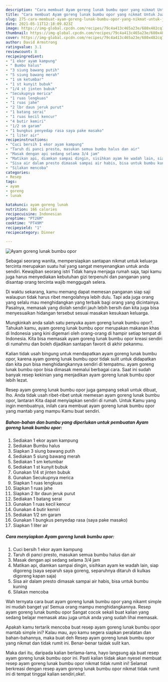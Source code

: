 ```yaml
---
description: "Cara membuat Ayam goreng lunak bumbu opor yang nikmat Untuk Jualan"
title: "Cara membuat Ayam goreng lunak bumbu opor yang nikmat Untuk Jualan"
slug: 275-cara-membuat-ayam-goreng-lunak-bumbu-opor-yang-nikmat-untuk-jualan
date: 2021-05-11T12:18:09.823Z
image: https://img-global.cpcdn.com/recipes/79c4a413c465a23e/680x482cq70/ayam-goreng-lunak-bumbu-opor-foto-resep-utama.jpg
thumbnail: https://img-global.cpcdn.com/recipes/79c4a413c465a23e/680x482cq70/ayam-goreng-lunak-bumbu-opor-foto-resep-utama.jpg
cover: https://img-global.cpcdn.com/recipes/79c4a413c465a23e/680x482cq70/ayam-goreng-lunak-bumbu-opor-foto-resep-utama.jpg
author: David Armstrong
ratingvalue: 3.1
reviewcount: 8
recipeingredient:
- "1 ekor ayam kampung"
- " Bumbu halus"
- "3 siung bawang putih"
- "5 siung bawang merah"
- "1 sm ketumbar"
- "1 st kunyit bubuk"
- "1/4 st jinten bubuk"
- "Secukupnya merica"
- "1 ruas lengkuas"
- "1 ruas jahe"
- "2 lbr daun jeruk purut"
- "1 batang serai"
- "1 ruas kecil kencur"
- "4 butir kemiri"
- "1/2 sm garam"
- "1 bungkus penyedap rasa saya pake masako"
- "1 liter air"
recipeinstructions:
- "Cuci bersih 1 ekor ayam kampung"
- "Taruh di panci presto, masukan semua bumbu halus dan air"
- "Masak dengan api sedang selama 3/4 jam"
- "Matikan api, diamkan sampai dingin, sisihkan ayam ke wadah lain, siap digoreng (saya separuh saya goreng, separuhnya ditaruh di kulkas digoreng kapan saja)"
- "Sisa air dalam presto dimasak sampai air habis, bisa untuk bumbu kuning"
- "Silakan mencoba"
categories:
- Resep
tags:
- ayam
- goreng
- lunak

katakunci: ayam goreng lunak 
nutrition: 166 calories
recipecuisine: Indonesian
preptime: "PT26M"
cooktime: "PT49M"
recipeyield: "1"
recipecategory: Dinner

---
```



![Ayam goreng lunak bumbu opor](https://img-global.cpcdn.com/recipes/79c4a413c465a23e/680x482cq70/ayam-goreng-lunak-bumbu-opor-foto-resep-utama.jpg)

Sebagai seorang wanita, mempersiapkan santapan nikmat untuk keluarga tercinta merupakan suatu hal yang sangat menyenangkan untuk anda sendiri. Kewajiban seorang istri Tidak hanya menjaga rumah saja, tapi kamu juga harus menyediakan kebutuhan gizi terpenuhi dan panganan yang disantap orang tercinta wajib menggugah selera.

Di waktu  sekarang, kamu memang dapat memesan panganan siap saji walaupun tidak harus ribet mengolahnya lebih dulu. Tapi ada juga orang yang selalu mau menghidangkan yang terbaik bagi orang yang dicintainya. Pasalnya, memasak yang diolah sendiri jauh lebih bersih dan kita juga bisa menyesuaikan hidangan tersebut sesuai masakan kesukaan keluarga. 



Mungkinkah anda salah satu penyuka ayam goreng lunak bumbu opor?. Tahukah kamu, ayam goreng lunak bumbu opor merupakan makanan khas di Indonesia yang kini digemari oleh orang-orang di hampir setiap tempat di Indonesia. Kita bisa memasak ayam goreng lunak bumbu opor kreasi sendiri di rumahmu dan boleh dijadikan santapan favorit di akhir pekanmu.

Kalian tidak usah bingung untuk mendapatkan ayam goreng lunak bumbu opor, karena ayam goreng lunak bumbu opor tidak sulit untuk didapatkan dan kita pun bisa menghidangkannya sendiri di tempatmu. ayam goreng lunak bumbu opor bisa dimasak memalui berbagai cara. Saat ini sudah banyak resep kekinian yang menjadikan ayam goreng lunak bumbu opor lebih lezat.

Resep ayam goreng lunak bumbu opor juga gampang sekali untuk dibuat, lho. Anda tidak usah ribet-ribet untuk memesan ayam goreng lunak bumbu opor, lantaran Kita dapat menyiapkan sendiri di rumah. Untuk Kamu yang ingin membuatnya, inilah cara membuat ayam goreng lunak bumbu opor yang mantab yang mampu Kamu buat sendiri.

<!--inarticleads1-->

##### Bahan-bahan dan bumbu yang diperlukan untuk pembuatan Ayam goreng lunak bumbu opor:

1. Sediakan 1 ekor ayam kampung
1. Sediakan  Bumbu halus
1. Siapkan 3 siung bawang putih
1. Sediakan 5 siung bawang merah
1. Sediakan 1 sm ketumbar
1. Sediakan 1 st kunyit bubuk
1. Gunakan 1/4 st jinten bubuk
1. Gunakan Secukupnya merica
1. Siapkan 1 ruas lengkuas
1. Siapkan 1 ruas jahe
1. Siapkan 2 lbr daun jeruk purut
1. Sediakan 1 batang serai
1. Gunakan 1 ruas kecil kencur
1. Gunakan 4 butir kemiri
1. Sediakan 1/2 sm garam
1. Gunakan 1 bungkus penyedap rasa (saya pake masako)
1. Siapkan 1 liter air




<!--inarticleads2-->

##### Cara menyiapkan Ayam goreng lunak bumbu opor:

1. Cuci bersih 1 ekor ayam kampung
1. Taruh di panci presto, masukan semua bumbu halus dan air
1. Masak dengan api sedang selama 3/4 jam
1. Matikan api, diamkan sampai dingin, sisihkan ayam ke wadah lain, siap digoreng (saya separuh saya goreng, separuhnya ditaruh di kulkas digoreng kapan saja)
1. Sisa air dalam presto dimasak sampai air habis, bisa untuk bumbu kuning
1. Silakan mencoba




Wah ternyata cara buat ayam goreng lunak bumbu opor yang nikamt simple ini mudah banget ya! Semua orang mampu menghidangkannya. Resep ayam goreng lunak bumbu opor Sangat cocok sekali buat kalian yang sedang belajar memasak atau juga untuk anda yang sudah lihai memasak.

Apakah kamu tertarik mencoba buat resep ayam goreng lunak bumbu opor mantab simple ini? Kalau mau, ayo kamu segera siapkan peralatan dan bahan-bahannya, maka buat deh Resep ayam goreng lunak bumbu opor yang nikmat dan tidak rumit ini. Benar-benar taidak sulit kan. 

Maka dari itu, daripada kalian berlama-lama, hayo langsung aja buat resep ayam goreng lunak bumbu opor ini. Pasti kalian tiidak akan nyesel membuat resep ayam goreng lunak bumbu opor nikmat tidak rumit ini! Selamat berkreasi dengan resep ayam goreng lunak bumbu opor nikmat tidak rumit ini di tempat tinggal kalian sendiri,oke!.

